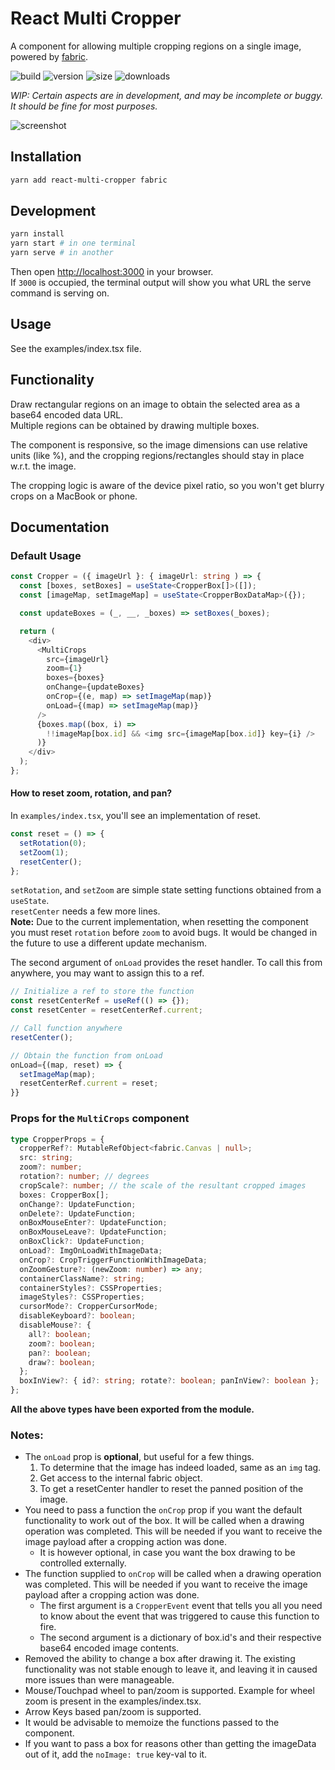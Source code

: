# React Multi Cropper
A component for allowing multiple cropping regions on a single image, powered by [fabric](https://github.com/fabricjs/fabric.js).

![build](https://badgen.net/github/status/jayantbh/react-multi-cropper)
![version](https://badgen.net/npm/v/react-multi-cropper)
![size](https://badgen.net/bundlephobia/minzip/react-multi-cropper)
![downloads](https://badgen.net/npm/dt/react-multi-cropper)

_WIP: Certain aspects are in development, and may be incomplete or buggy._  
_It should be fine for most purposes._

![screenshot](https://i.snipboard.io/YOXLe0.jpg)


## Installation
```bash
yarn add react-multi-cropper fabric
```

## Development
```bash
yarn install
yarn start # in one terminal
yarn serve # in another
```
Then open [http://localhost:3000](http://localhost:3000) in your browser.  
If `3000` is occupied, the terminal output will show you what URL the serve command is serving on.

## Usage

See the examples/index.tsx file.

## Functionality

Draw rectangular regions on an image to obtain the selected area as a base64 encoded data URL.  
Multiple regions can be obtained by drawing multiple boxes.

The component is responsive, so the image dimensions can use relative units (like %), and the cropping regions/rectangles should stay in place w.r.t. the image.

The cropping logic is aware of the device pixel ratio, so you won't get blurry crops on a MacBook or phone.

## Documentation

### Default Usage
```typescript jsx
const Cropper = ({ imageUrl }: { imageUrl: string ) => {
  const [boxes, setBoxes] = useState<CropperBox[]>([]);
  const [imageMap, setImageMap] = useState<CropperBoxDataMap>({});

  const updateBoxes = (_, __, _boxes) => setBoxes(_boxes);

  return (
    <div>
      <MultiCrops
        src={imageUrl}
        zoom={1}
        boxes={boxes}
        onChange={updateBoxes}
        onCrop={(e, map) => setImageMap(map)}
        onLoad={(map) => setImageMap(map)}
      />
      {boxes.map((box, i) =>
        !!imageMap[box.id] && <img src={imageMap[box.id]} key={i} />
      )}
    </div>
  );
};
```

#### How to reset zoom, rotation, and pan?
In `examples/index.tsx`, you'll see an implementation of reset.
```typescript jsx
const reset = () => {
  setRotation(0);
  setZoom(1);
  resetCenter();
};
```
`setRotation`, and `setZoom` are simple state setting functions obtained from a `useState`.  
`resetCenter` needs a few more lines.  
**Note:** Due to the current implementation, when resetting the component you must
reset `rotation` before `zoom` to avoid bugs. It would be changed in the future to
use a different update mechanism.

The second argument of `onLoad` provides the reset handler.
To call this from anywhere, you may want to assign this to a ref.

```typescript jsx
// Initialize a ref to store the function
const resetCenterRef = useRef(() => {});
const resetCenter = resetCenterRef.current;

// Call function anywhere
resetCenter();

// Obtain the function from onLoad
onLoad={(map, reset) => {
  setImageMap(map);
  resetCenterRef.current = reset;
}}
```


### Props for the `MultiCrops` component
```typescript
type CropperProps = {
  cropperRef?: MutableRefObject<fabric.Canvas | null>;
  src: string;
  zoom?: number;
  rotation?: number; // degrees
  cropScale?: number; // the scale of the resultant cropped images
  boxes: CropperBox[];
  onChange?: UpdateFunction;
  onDelete?: UpdateFunction;
  onBoxMouseEnter?: UpdateFunction;
  onBoxMouseLeave?: UpdateFunction;
  onBoxClick?: UpdateFunction;
  onLoad?: ImgOnLoadWithImageData;
  onCrop?: CropTriggerFunctionWithImageData;
  onZoomGesture?: (newZoom: number) => any;
  containerClassName?: string;
  containerStyles?: CSSProperties;
  imageStyles?: CSSProperties;
  cursorMode?: CropperCursorMode;
  disableKeyboard?: boolean;
  disableMouse?: {
    all?: boolean;
    zoom?: boolean;
    pan?: boolean;
    draw?: boolean;
  };
  boxInView?: { id?: string; rotate?: boolean; panInView?: boolean };
};
```

**All the above types have been exported from the module.**

### Notes:
- The `onLoad` prop is **optional**, but useful for a few things.
  1. To determine that the image has indeed loaded, same as an `img` tag.
  2. Get access to the internal fabric object.
  3. To get a resetCenter handler to reset the panned position of the image.
- You need to pass a function the `onCrop` prop if you want the default functionality to work out of the box. It will be
  called when a drawing operation was completed. This will be needed if you want to receive the image payload after a cropping action was done.
  - It is however optional, in case you want the box drawing to be controlled externally.
- The function supplied to `onCrop` will be called when a drawing operation was completed. This will be needed if you want to receive the image payload after a cropping action was done.
  - The first argument is a `CropperEvent` event that tells you all you need to know about the event that was triggered to cause this function to fire.
  - The second argument is a dictionary of box.id's and their respective base64 encoded image contents.
- Removed the ability to change a box after drawing it. The existing functionality was not stable enough to leave it, and leaving it in caused more issues than were manageable.
- Mouse/Touchpad wheel to pan/zoom is supported. Example for wheel zoom is present in the examples/index.tsx.
- Arrow Keys based pan/zoom is supported.
- It would be advisable to memoize the functions passed to the component.
- If you want to pass a box for reasons other than getting the imageData out of it, add the `noImage: true` key-val to it.
